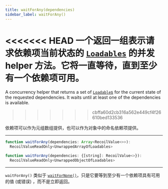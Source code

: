 ```yaml
---
title: waitForAny(dependencies)
sidebar_label: waitForAny()
---
```


<<<<<<< HEAD
一个返回一组表示请求依赖项当前状态的 [`Loadables`](/docs/api-reference/core/Loadable) 的并发 helper 方法。它将一直等待，直到至少有一个依赖项可用。
=======
A concurrency helper that returns a set of [`Loadable`s](/docs/api-reference/core/Loadable) for the current state of the requested dependencies.  It waits until at least one of the dependencies is available.
>>>>>>> cbffa60d2cb316a562e449cf4f26610bed133536

依赖项可以作为元组数组提供，也可以作为对象中的命名依赖项提供。

---

```jsx
function waitForAny(dependencies: Array<RecoilValue<>>):
  RecoilValueReadOnly<UnwrappedArrayOfLoadables>
```

```jsx
function waitForAny(dependencies: {[string]: RecoilValue<>}):
  RecoilValueReadOnly<UnwrappedObjectOfLoadables>
```
---

`waitForAny()` 类似于 [`waitForNone()`](/docs/api-reference/utils/waitForNone)，只是它要等到至少有一个依赖项具有可用的值 (或错误) ，而不是立即返回。
